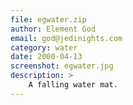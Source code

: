 ```yaml
---
file: egwater.zip
author: Element God
email: god@jedinights.com
category: water
date: 2000-04-13
screenshot: egwater.jpg
description: >
    A falling water mat.
---
```

